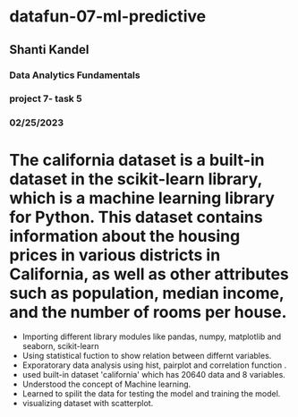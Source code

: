 # datafun-07-ml-predictive
## Shanti Kandel
### Data Analytics Fundamentals
### project 7- task 5
### 02/25/2023

# The california dataset is a built-in dataset in the scikit-learn library, which is a machine learning library for Python. This dataset contains information about the housing prices in various districts in California, as well as other attributes such as population, median income, and the number of rooms per house.
- Importing different library modules like pandas, numpy, matplotlib and seaborn, scikit-learn
- Using statistical fuction to show relation between differnt variables.
- Exporatorary data analysis using hist, pairplot and correlation function .
- used built-in dataset 'california' which has 20640 data and 8 variables.
- Understood the concept of Machine learning. 
- Learned to spilit the data for testing the model and training the model.
- visualizing dataset with scatterplot.

